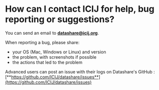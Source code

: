 # How can I contact ICIJ for help, bug reporting or suggestions?

You can send an email to **datashare@icij.org**.

When reporting a bug, please share:

* your OS (Mac, Windows or Linux) and version
* the problem, with screenshots if possible
* the actions that led to the problem

Advanced users can post an issue with their logs on Datashare's GitHub : [**https://github.com/ICIJ/datashare/issues**](https://github.com/ICIJ/datashare/issues)
